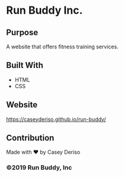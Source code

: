 # Run Buddy Inc.

## Purpose
A website that offers fitness training services.

## Built With
* HTML
* CSS

## Website
https://caseyderiso.github.io/run-buddy/

## Contribution
Made with ❤️ by Casey Deriso

### ©️2019 Run Buddy, Inc
